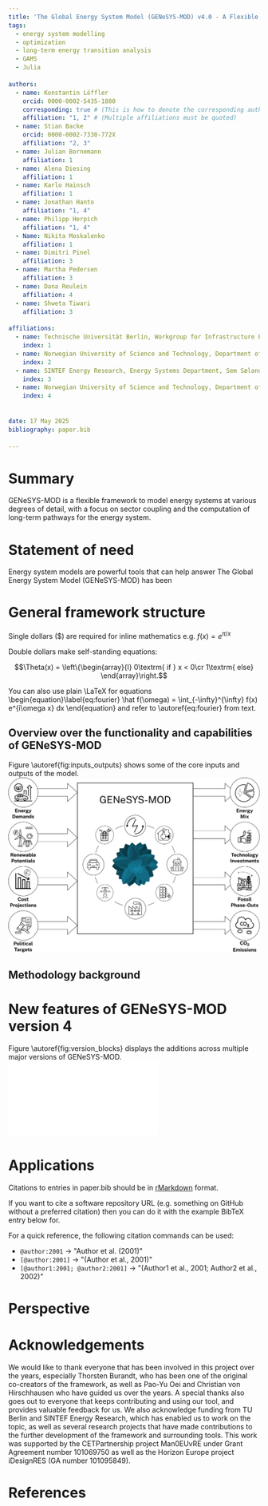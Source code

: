 ```yaml
---
title: 'The Global Energy System Model (GENeSYS-MOD) v4.0 - A Flexible Energy System Modelling Framework for Julia and GAMS'
tags:
  - energy system modelling
  - optimization
  - long-term energy transition analysis
  - GAMS
  - Julia
  
authors:
  - name: Konstantin Löffler
    orcid: 0000-0002-5435-1880
    corresponding: true # (This is how to denote the corresponding author)
    affiliation: "1, 2" # (Multiple affiliations must be quoted)
  - name: Stian Backe
    orcid: 0000-0002-7330-772X
    affiliation: "2, 3"
  - name: Julian Bornemann
    affiliation: 1
  - name: Alena Diesing
	affiliation: 1
  - name: Karlo Hainsch
    affiliation: 1
  - name: Jonathan Hanto
    affiliation: "1, 4"
  - name: Philipp Herpich
    affiliation: "1, 4"
  - Name: Nikita Moskalenko
    affiliation: 1
  - name: Dimitri Pinel
    affiliation: 3
  - name: Martha Pedersen
	affiliation: 3
  - name: Dana Reulein
    affiliation: 4
  - name: Shweta Tiwari
    affiliation: 3
	
affiliations:
  - name: Technische Universität Berlin, Workgroup for Infrastructure Policy (WIP), Straße des 17. Juni 135, 10623 Berlin, Germany
    index: 1
  - name: Norwegian University of Science and Technology, Department of Industrial Economics and Technology Management (IØT), Alfred Getz vei 3, 7491 Trondheim, Norway
    index: 2
  - name: SINTEF Energy Research, Energy Systems Department, Sem Sælands vei 11, 7034 Trondheim
    index: 3
  - name: Norwegian University of Science and Technology, Department of Electric Energy (IEL), O. S. Bragstads plass 2E, 7491 Trondheim, Norway
    index: 4
	
	
date: 17 May 2025
bibliography: paper.bib

---
```


# Summary

GENeSYS-MOD is a flexible framework to model energy systems at various degrees of detail, with a focus on sector coupling and the computation of long-term pathways for the energy system.  

# Statement of need

Energy system models are powerful tools that can help answer 
The Global Energy System Model (GENeSYS-MOD) has been 

# General framework structure

Single dollars ($) are required for inline mathematics e.g. $f(x) = e^{\pi/x}$

Double dollars make self-standing equations:

$$\Theta(x) = \left\{\begin{array}{l}
0\textrm{ if } x < 0\cr
1\textrm{ else}
\end{array}\right.$$

You can also use plain \LaTeX for equations
\begin{equation}\label{eq:fourier}
\hat f(\omega) = \int_{-\infty}^{\infty} f(x) e^{i\omega x} dx
\end{equation}
and refer to \autoref{eq:fourier} from text.

## Overview over the functionality and capabilities of GENeSYS-MOD

Figure \autoref{fig:inputs_outputs} shows some of the core inputs and outputs of the model.
![Main inputs and outputs of GENeSYS-MOD.](GENeSYS-MOD_inputs_outputs.png)

## Methodology background




# New features of GENeSYS-MOD version 4

Figure \autoref{fig:version_blocks} displays the additions across multiple major versions of GENeSYS-MOD.
![Functionality additions of major GENeSYS-MOD versions.](genesysmod_blocks_v4.pdf)

## 

## 

## 

# Applications



Citations to entries in paper.bib should be in
[rMarkdown](http://rmarkdown.rstudio.com/authoring_bibliographies_and_citations.html)
format.

If you want to cite a software repository URL (e.g. something on GitHub without a preferred
citation) then you can do it with the example BibTeX entry below for.

For a quick reference, the following citation commands can be used:
- `@author:2001`  ->  "Author et al. (2001)"
- `[@author:2001]` -> "(Author et al., 2001)"
- `[@author1:2001; @author2:2001]` -> "(Author1 et al., 2001; Author2 et al., 2002)"

# Perspective



# Acknowledgements

We would like to thank everyone that has been involved in this project over the years, especially Thorsten Burandt, who has been one of the original co-creators of the framework, as well as Pao-Yu Oei and Christian von Hirschhausen who have guided us over the years. A special thanks also goes out to everyone that keeps contributing and using our tool, and provides valuable feedback for us. We also acknowledge funding from TU Berlin and SINTEF Energy Research, which has enabled us to work on the topic, as well as several research projects that have made contributions to the further development of the framework and surrounding tools. This work was supported by the CETPartnership project Man0EUvRE under Grant Agreement number 101069750 as well as the Horizon Europe project iDesignRES (GA number 101095849).

# References